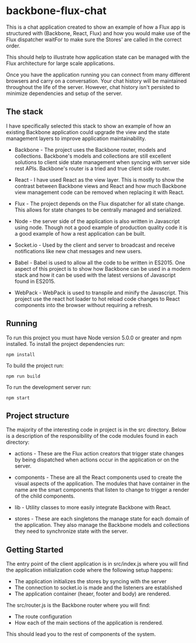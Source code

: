 # backbone-flux-chat
This is a chat application created to show an example of how a Flux app is structured with (Backbone, React, Flux) and how you would make use of the Flux dispatcher waitFor to make sure the Stores' are called in the correct order.  

This should help to illustrate how application state can be managed with the Flux architecture for large scale applications.

Once you have the application running you can connect from many different browsers and carry on a conversation.  Your chat history will be maintained throughout the life of the server.  However, chat history isn't persisted to minimize dependencies and setup of the server.

## The stack
I have specifically selected this stack to show an example of how an existing Backbone application could upgrade the view and the state management layers to improve application maintainability.

* Backbone - The project uses the Backbone router, models and collections.  Backbone's models and collections are still excellent solutions to client side state management when syncing with server side rest APIs.  Backbone's router is a tried and true client side router.

* React - I have used React as the view layer.  This is mostly to show the contrast between Backbone views and React and how much Backbone view management code can be removed when replacing it with React.

* Flux - The project depends on the Flux dispatcher for all state change.  This allows for state changes to be centrally managed and serialized.  

* Node - the server side of the application is also written in Javascript using node.  Though not a good example of production quality code it is a good example of how a rest application can be built.

* Socket.io - Used by the client and server to broadcast and receive notifications like new chat messages and new users.

* Babel - Babel is used to allow all the code to be written in ES2015.  One aspect of this project is to show how Backbone can be used in a modern stack and how it can be used with the latest versions of Javascript found in ES2015.

* WebPack - WebPack is used to transpile and minify the Javascript.  This project use the react hot loader to hot reload code changes to React components into the browser without requiring a refresh.

## Running
To run this project you must have Node version 5.0.0 or greater and npm installed.  To install the project dependencies run:
```
npm install
```

To build the project run:
```
npm run build
```

To run the development server run:
```
npm start
```

## Project structure
The majority of the interesting code in project is in the src directory.  Below is a description of the responsibility of the code modules found in each directory:

* actions - These are the Flux action creators that trigger state changes by being dispatched when actions occur in the application or on the server.

* components - These are all the React components used to create the visual aspects of the application.  The modules that have container in the name are the smart components that listen to change to trigger a render of the child components.

* lib - Utility classes to more easily integrate Backbone with React.

* stores - These are each singletons the manage state for each domain of the application.  They also manage the Backbone models and collections they need to synchronize state with the server.

## Getting Started
The entry point of the client application is in src/index.js where you will find the application initialization code where the following setup happens:
* The application initializes the stores by syncing with the server
* The connection to socket.io is made and the listeners are established
* The application container (heaer, footer and body) are rendered.

The src/router.js is the Backbone router where you will find:
* The route configuration
* How each of the main sections of the application is rendered.  

This should lead you to the rest of components of the system.
